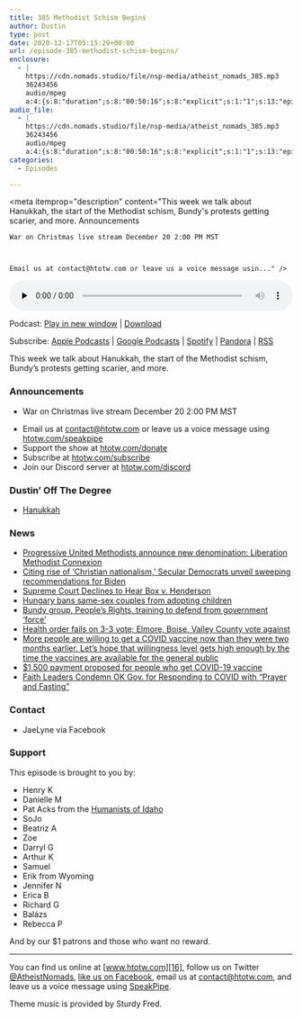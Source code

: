 ```yaml
---
title: 385 Methodist Schism Begins
author: Dustin
type: post
date: 2020-12-17T05:15:29+00:00
url: /episode-385-methodist-schism-begins/
enclosure:
  - |
    https://cdn.nomads.studio/file/nsp-media/atheist_nomads_385.mp3
    36243456
    audio/mpeg
    a:4:{s:8:"duration";s:8:"00:50:16";s:8:"explicit";s:1:"1";s:13:"episode_title";s:23:"Methodist Schism Begins";s:10:"episode_no";s:3:"385";}
audio_file:
  - |
    https://cdn.nomads.studio/file/nsp-media/atheist_nomads_385.mp3
    36243456
    audio/mpeg
    a:4:{s:8:"duration";s:8:"00:50:16";s:8:"explicit";s:1:"1";s:13:"episode_title";s:23:"Methodist Schism Begins";s:10:"episode_no";s:3:"385";}
categories:
  - Episodes

---
```

<div itemscope itemtype="http://schema.org/AudioObject">
  <meta itemprop="name" content="385 Methodist Schism Begins" />
  
  <meta itemprop="uploadDate" content="2020-12-16T22:15:29-07:00" />
  
  <meta itemprop="encodingFormat" content="audio/mpeg" />
  
  <meta itemprop="duration" content="PT50M16S" />
  
  <meta itemprop="description" content="This week we talk about Hanukkah, the start of the Methodist schism, Bundy's protests getting scarier, and more.
Announcements

 	War on Christmas live stream December 20 2:00 PM MST



 	Email us at contact@htotw.com or leave us a voice message usin..." />
  
  <meta itemprop="contentUrl" content="https://dts.podtrac.com/redirect.mp3/cdn.nomads.studio/file/nsp-media/atheist_nomads_385.mp3" />
  
  <meta itemprop="contentSize" content="34.6" />
  </p> 
  
  <div class="powerpress_player" id="powerpress_player_8648">
    <audio class="wp-audio-shortcode" id="audio-4674-392" preload="none" style="width: 100%;" controls="controls"><source type="audio/mpeg" src="https://dts.podtrac.com/redirect.mp3/cdn.nomads.studio/file/nsp-media/atheist_nomads_385.mp3?_=392" /><a href="https://dts.podtrac.com/redirect.mp3/cdn.nomads.studio/file/nsp-media/atheist_nomads_385.mp3">https://dts.podtrac.com/redirect.mp3/cdn.nomads.studio/file/nsp-media/atheist_nomads_385.mp3</a></audio>
  </div>
</div>

<p class="powerpress_links powerpress_links_mp3">
  Podcast: <a href="https://dts.podtrac.com/redirect.mp3/cdn.nomads.studio/file/nsp-media/atheist_nomads_385.mp3" class="powerpress_link_pinw" target="_blank" title="Play in new window" onclick="return powerpress_pinw('https://htotw.com/?powerpress_pinw=4674-podcast');" rel="nofollow">Play in new window</a> | <a href="https://dts.podtrac.com/redirect.mp3/cdn.nomads.studio/file/nsp-media/atheist_nomads_385.mp3" class="powerpress_link_d" title="Download" rel="nofollow" download="atheist_nomads_385.mp3">Download</a>
</p>

<p class="powerpress_links powerpress_subscribe_links">
  Subscribe: <a href="https://podcasts.apple.com/us/podcast/humanists-take-on-the-world/id530050098?mt=2&ls=1" class="powerpress_link_subscribe powerpress_link_subscribe_itunes" target="_blank" title="Subscribe on Apple Podcasts" rel="nofollow">Apple Podcasts</a> | <a href="https://www.google.com/podcasts?feed=aHR0cDovL2F0aGVpc3Rub21hZHMubGlic3luLmNvbS9yc3M%3D" class="powerpress_link_subscribe powerpress_link_subscribe_googleplay" target="_blank" title="Subscribe on Google Podcasts" rel="nofollow">Google Podcasts</a> | <a href="https://open.spotify.com/show/3LzK2xZGike6Tc1GEMtMbr?si=LieN9SNuTpq96smuaUsH8A" class="powerpress_link_subscribe powerpress_link_subscribe_spotify" target="_blank" title="Subscribe on Spotify" rel="nofollow">Spotify</a> | <a href="https://www.pandora.com/podcast/atheist-nomads/PC:10122?corr=62071012&part=ug" class="powerpress_link_subscribe powerpress_link_subscribe_pandora" target="_blank" title="Subscribe on Pandora" rel="nofollow">Pandora</a> | <a href="https://htotw.com/feed/podcast/" class="powerpress_link_subscribe powerpress_link_subscribe_rss" target="_blank" title="Subscribe via RSS" rel="nofollow">RSS</a>
</p>

This week we talk about Hanukkah, the start of the Methodist schism, Bundy&#8217;s protests getting scarier, and more.

### Announcements

  * War on Christmas live stream December 20 2:00 PM MST

<!--more-->

  * Email us at <contact@htotw.com> or leave us a voice message using [htotw.com/speakpipe][1]
  * Support the show at [htotw.com/donate][2]
  * Subscribe at [htotw.com/subscribe][3]
  * Join our Discord server at [htotw.com/discord][4]

### Dustin&#8217; Off The Degree

  *  [Hanukkah][5]

### News

  *  [Progressive United Methodists announce new denomination: Liberation Methodist Connexion][6]
  *  [Citing rise of &#8216;Christian nationalism,&#8217; Secular Democrats unveil sweeping recommendations for Biden][7]
  *  [Supreme Court Declines to Hear Box v. Henderson][8]
  *  [Hungary bans same-sex couples from adopting children][9]
  *  [Bundy group, People&#8217;s Rights, training to defend from government &#8216;force&#8217;][10]
  *  [Health order fails on 3-3 vote; Elmore, Boise, Valley County vote against][11]
  *  [More people are willing to get a COVID vaccine now than they were two months earlier. Let&#8217;s hope that willingness level gets high enough by the time the vaccines are available for the general public][12]
  *  [$1,500 payment proposed for people who get COVID-19 vaccine][13]
  *  [Faith Leaders Condemn OK Gov. for Responding to COVID with &#8220;Prayer and Fasting&#8221;][14]

### Contact

  * JaeLyne via Facebook

### Support

This episode is brought to you by:

  * Henry K
  * Danielle M
  * Pat Acks from the [Humanists of Idaho][15]
  * SoJo
  * Beatriz A
  * Zoe
  * Darryl G
  * Arthur K
  * Samuel
  * Erik from Wyoming
  * Jennifer N
  * Erica B
  * Richard G
  * Balázs
  * Rebecca P

And by our $1 patrons and those who want no reward.

* * *

You can find us online at [www.htotw.com][16], follow us on Twitter [@AtheistNomads][17], [like us on Facebook][18], email us at <contact@htotw.com>, and leave us a voice message using [SpeakPipe][1].

Theme music is provided by Sturdy Fred.

 [1]: https://htotw.com/speakpipe
 [2]: https://htotw.com/donate
 [3]: https://htotw.com/subscribe
 [4]: https://htotw.com/discord
 [5]: https://www.notion.so/Hanukkah-Wikipedia-e5c6b64fc8e343aa9f608eccc2e7d255
 [6]: https://www.notion.so/Progressive-United-Methodists-announce-new-denomination-Liberation-Methodist-Connexion-d3b5c1a902c24a6ba465da9cd9046aed
 [7]: https://www.notion.so/Citing-rise-of-Christian-nationalism-Secular-Democrats-unveil-sweeping-recommendations-for-Biden-86e602f988934cd38dff2fafd30ff77b
 [8]: https://www.notion.so/Supreme-Court-Declines-to-Hear-Box-v-Henderson-25486ca5e6e742da9480ec2117d01c22
 [9]: https://www.notion.so/Hungary-bans-same-sex-couples-from-adopting-children-81d4f5aa5a0c4c46bf29acb3134925f3
 [10]: https://www.notion.so/Bundy-group-People-s-Rights-training-to-defend-from-government-force-9c923e68347a410cabbbe101bf356b87
 [11]: https://www.notion.so/Health-order-fails-on-3-3-vote-Elmore-Boise-Valley-County-vote-against-3426dc7753184cea811ca9b9e3f1899e
 [12]: https://www.notion.so/More-people-are-willing-to-get-a-COVID-vaccine-now-than-they-were-two-months-earlier-Let-s-hope-tha-1611444decab410c954cc6079fee224c
 [13]: https://www.notion.so/1-500-payment-proposed-for-people-who-get-COVID-19-vaccine-8af769607c634370ac5b458377efea63
 [14]: https://www.notion.so/Faith-Leaders-Condemn-OK-Gov-for-Responding-to-COVID-with-Prayer-and-Fasting-2b1a7622675e44d9ac9955deedb44b3d
 [15]: https://www.humanistsofidaho.org/
 [16]: https://www.htotw.com/
 [17]: https://twitter.com/AtheistNomads
 [18]: https://htotw.com/facebook